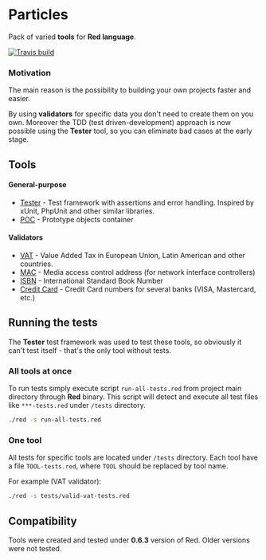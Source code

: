 # Particles

Pack of varied **tools** for **Red language**.

[![Travis build](https://travis-ci.org/koksyn/particles.svg?branch=master)](https://travis-ci.org/koksyn/particles)

### Motivation

The main reason is the possibility to building your own projects faster and easier.

By using **validators** for specific data you don't need to create them on you own. Moreover the TDD (test driven-development) approach is now possible using the **Tester** tool, so you can eliminate bad cases at the early stage. 

## Tools 

#### General-purpose

* [Tester](docs/tester.md) - Test framework with assertions and error handling. Inspired by xUnit, PhpUnit and other similar libraries.
* [POC](docs/poc.md) - Prototype objects container

#### Validators

* [VAT](docs/validators.md) - Value Added Tax in European Union, Latin American and other countries.
* [MAC](docs/validators.md) - Media access control address (for network interface controllers)
* [ISBN](docs/validators.md) - International Standard Book Number
* [Credit Card](docs/validators.md) - Credit Card numbers for several banks (VISA, Mastercard, etc.)

## Running the tests

The **Tester** test framework was used to test these tools, so obviously it can't test itself - that's the only tool without tests.

### All tools at once

To run tests simply execute script `run-all-tests.red` from project main directory through **Red** binary.
This script will detect and execute all test files like `***-tests.red` under `/tests` directory.

```bash
./red -s run-all-tests.red
```

### One tool

All tests for specific tools are located under `/tests` directory.
Each tool have a file `TOOL-tests.red`, where `TOOL` should be replaced by tool name.

For example (VAT validator):
 
```bash
./red -s tests/valid-vat-tests.red
```

## Compatibility

Tools were created and tested under **0.6.3** version of Red. Older versions were not tested.

